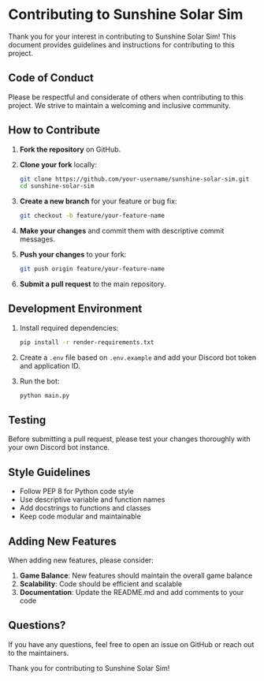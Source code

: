 # Contributing to Sunshine Solar Sim

Thank you for your interest in contributing to Sunshine Solar Sim! This document provides guidelines and instructions for contributing to this project.

## Code of Conduct

Please be respectful and considerate of others when contributing to this project. We strive to maintain a welcoming and inclusive community.

## How to Contribute

1. **Fork the repository** on GitHub.

2. **Clone your fork** locally:
   ```bash
   git clone https://github.com/your-username/sunshine-solar-sim.git
   cd sunshine-solar-sim
   ```

3. **Create a new branch** for your feature or bug fix:
   ```bash
   git checkout -b feature/your-feature-name
   ```

4. **Make your changes** and commit them with descriptive commit messages.

5. **Push your changes** to your fork:
   ```bash
   git push origin feature/your-feature-name
   ```

6. **Submit a pull request** to the main repository.

## Development Environment

1. Install required dependencies:
   ```bash
   pip install -r render-requirements.txt
   ```

2. Create a `.env` file based on `.env.example` and add your Discord bot token and application ID.

3. Run the bot:
   ```bash
   python main.py
   ```

## Testing

Before submitting a pull request, please test your changes thoroughly with your own Discord bot instance.

## Style Guidelines

- Follow PEP 8 for Python code style
- Use descriptive variable and function names
- Add docstrings to functions and classes
- Keep code modular and maintainable

## Adding New Features

When adding new features, please consider:

1. **Game Balance**: New features should maintain the overall game balance
2. **Scalability**: Code should be efficient and scalable
3. **Documentation**: Update the README.md and add comments to your code

## Questions?

If you have any questions, feel free to open an issue on GitHub or reach out to the maintainers.

Thank you for contributing to Sunshine Solar Sim!
